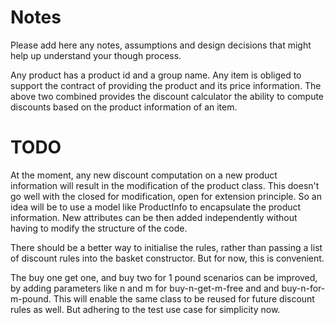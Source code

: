 # Notes

Please add here any notes, assumptions and design decisions that might help up understand your though process.

Any product has a product id and a group name.
Any item is obliged to support the contract of providing the product and its price information.
The above two combined provides the discount calculator the ability to compute discounts based on the product 
information of an item.

# TODO
At the moment, any new discount computation on a new product information will result in the modification of 
the product class. This doesn't go well with the closed for modification, open for extension principle. So an
idea will be to use a model like ProductInfo to encapsulate the product information. New attributes can be then
added independently without having to modify the structure of the code.

There should be a better way to initialise the rules, rather than passing a list of discount rules into the 
basket constructor. But for now, this is convenient.

The buy one get one, and buy two for 1 pound scenarios can be improved, by adding parameters like n and m for 
buy-n-get-m-free and and buy-n-for-m-pound. This will enable the same class to be reused for future discount 
rules as well. But adhering to the test use case for simplicity now.